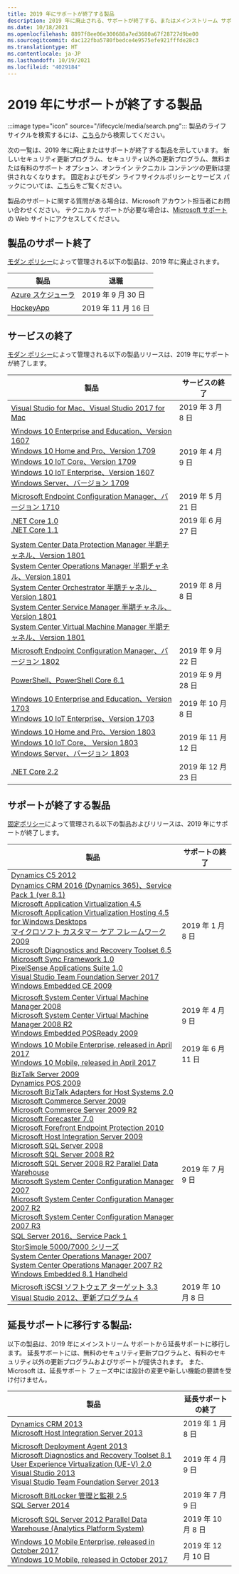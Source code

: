```yaml
---
title: 2019 年にサポートが終了する製品
description: 2019 年に廃止される、サポートが終了する、またはメインストリーム サポートから延長サポートに移行する製品を確認してください。
ms.date: 10/18/2021
ms.openlocfilehash: 8897f8ee06e300688a7ed3680a67f28727d9be00
ms.sourcegitcommit: dac122fba5780fbedce4e9575efe921fffde28c3
ms.translationtype: HT
ms.contentlocale: ja-JP
ms.lasthandoff: 10/19/2021
ms.locfileid: "4029184"
---
```

# <a name="products-ending-support-in-2019"></a>2019 年にサポートが終了する製品

:::image type="icon" source="/lifecycle/media/search.png":::
製品のライフサイクルを検索するには、[こちら](/lifecycle/products/)から検索してください。

次の一覧は、2019 年に廃止またはサポートが終了する製品を示しています。 新しいセキュリティ更新プログラム、セキュリティ以外の更新プログラム、無料または有料のサポート オプション、オンライン テクニカル コンテンツの更新は提供されなくなります。 固定およびモダン ライフサイクルポリシーとサービス パックについては、[こちら](/lifecycle/overview/product-end-of-support-overview)をご覧ください。

製品のサポートに関する質問がある場合は、Microsoft アカウント担当者にお問い合わせください。 テクニカル サポートが必要な場合は、[Microsoft サポート](https://support.microsoft.com/contactus/?ws=support)の Web サイトにアクセスしてください。

## <a name="product-retirements"></a>製品のサポート終了

[モダン ポリシー](/lifecycle/policies/modern)によって管理される以下の製品は、2019 年に廃止されます。

| 製品 | 退職 |
| --- | --- |
| [Azure スケジューラ](/lifecycle/products/azure-scheduler?branch=live)<br> | 2019 年 9 月 30 日 |
| [HockeyApp](/lifecycle/products/hockeyapp?branch=live)<br> | 2019 年 11 月 16 日 |


## <a name="release-end-of-servicing"></a>サービスの終了

[モダン ポリシー](/lifecycle/policies/modern)によって管理される以下の製品リリースは、2019 年にサポートが終了します。

| 製品 | サービスの終了 |
| --- | --- |
| [Visual Studio for Mac、Visual Studio 2017 for Mac](/lifecycle/products/visual-studio-for-mac?branch=live)<br> | 2019 年 3 月 8 日 |
| [Windows 10 Enterprise and Education、Version 1607](/lifecycle/products/windows-10-enterprise-and-education?branch=live)<br>[Windows 10 Home and Pro、Version 1709](/lifecycle/products/windows-10-home-and-pro?branch=live)<br>[Windows 10 IoT Core、Version 1709](/lifecycle/products/windows-10-iot-core?branch=live)<br>[Windows 10 IoT Enterprise、Version 1607](/lifecycle/products/windows-10-iot-enterprise?branch=live)<br>[Windows Server、バージョン 1709](/lifecycle/products/windows-server?branch=live)<br> | 2019 年 4 月 9 日 |
| [Microsoft Endpoint Configuration Manager、バージョン 1710](/lifecycle/products/microsoft-endpoint-configuration-manager?branch=live)<br> | 2019 年 5 月 21 日 |
| [.NET Core 1.0](/lifecycle/products/microsoft-net-and-net-core?branch=live)<br>[.NET Core 1.1](/lifecycle/products/microsoft-net-and-net-core?branch=live)<br> | 2019 年 6 月 27 日 |
| [System Center Data Protection Manager 半期チャネル、Version 1801](/lifecycle/products/system-center-data-protection-manager-semi-annual-channel?branch=live)<br>[System Center Operations Manager 半期チャネル、Version 1801](/lifecycle/products/system-center-operations-manager-semi-annual-channel?branch=live)<br>[System Center Orchestrator 半期チャネル、Version 1801](/lifecycle/products/system-center-orchestrator-semi-annual-channel?branch=live)<br>[System Center Service Manager 半期チャネル、Version 1801](/lifecycle/products/system-center-service-manager-semi-annual-channel?branch=live)<br>[System Center Virtual Machine Manager 半期チャネル、Version 1801](/lifecycle/products/system-center-virtual-machine-manager-semi-annual-channel?branch=live)<br> | 2019 年 8 月 8 日 |
| [Microsoft Endpoint Configuration Manager、バージョン 1802](/lifecycle/products/microsoft-endpoint-configuration-manager?branch=live)<br> | 2019 年 9 月 22 日 |
| [PowerShell、PowerShell Core 6.1](/lifecycle/products/powershell?branch=live)<br> | 2019 年 9 月 28 日 |
| [Windows 10 Enterprise and Education、Version 1703](/lifecycle/products/windows-10-enterprise-and-education?branch=live)<br>[Windows 10 IoT Enterprise、Version 1703](/lifecycle/products/windows-10-iot-enterprise?branch=live)<br> | 2019 年 10 月 8 日 |
| [Windows 10 Home and Pro、Version 1803](/lifecycle/products/windows-10-home-and-pro?branch=live)<br>[Windows 10 IoT Core、 Version 1803](/lifecycle/products/windows-10-iot-core?branch=live)<br>[Windows Server、バージョン 1803](/lifecycle/products/windows-server?branch=live)<br> | 2019 年 11 月 12 日 |
| [.NET Core 2.2](/lifecycle/products/microsoft-net-and-net-core?branch=live)<br> | 2019 年 12 月 23 日 |


## <a name="products-reaching-end-of-support"></a>サポートが終了する製品

[固定ポリシー](/lifecycle/policies/fixed)によって管理される以下の製品およびリリースは、2019 年にサポートが終了します。

| 製品 | サポートの終了 |
| --- | --- |
| [Dynamics C5 2012](/lifecycle/products/dynamics-c5-2012?branch=live)<br>[Dynamics CRM 2016 (Dynamics 365)、Service Pack 1 (ver 8.1)](/lifecycle/products/dynamics-crm-2016-dynamics-365?branch=live)<br>[Microsoft Application Virtualization 4.5](/lifecycle/products/microsoft-application-virtualization-45?branch=live)<br>[Microsoft Application Virtualization Hosting 4.5 for Windows Desktops](/lifecycle/products/microsoft-application-virtualization-hosting-45?branch=live)<br>[マイクロソフト カスタマー ケア フレームワーク 2009](/lifecycle/products/microsoft-customer-care-framework-2009?branch=live)<br>[Microsoft Diagnostics and Recovery Toolset 6.5](/lifecycle/products/microsoft-diagnostics-and-recovery-toolset-65?branch=live)<br>[Microsoft Sync Framework 1.0](/lifecycle/products/microsoft-sync-framework-10?branch=live)<br>[PixelSense Applications Suite 1.0](/lifecycle/products/pixelsense-applications-suite-10?branch=live)<br>[Visual Studio Team Foundation Server 2017](/lifecycle/products/visual-studio-team-foundation-server-2017?branch=live)<br>[Windows Embedded CE 2009](/lifecycle/products/windows-embedded-2009?branch=live)<br> | 2019 年 1 月 8 日 |
| [Microsoft System Center Virtual Machine Manager 2008](/lifecycle/products/microsoft-system-center-virtual-machine-manager-2008?branch=live)<br>[Microsoft System Center Virtual Machine Manager 2008 R2](/lifecycle/products/microsoft-system-center-virtual-machine-manager-2008-r2?branch=live)<br>[Windows Embedded POSReady 2009](/lifecycle/products/windows-embedded-posready-2009?branch=live)<br> | 2019 年 4 月 9 日 |
| [Windows 10 Mobile Enterprise, released in April 2017](/lifecycle/products/windows-10-mobile-enterprise-released-in-april-2017?branch=live)<br>[Windows 10 Mobile, released in April 2017](/lifecycle/products/windows-10-mobile-released-in-april-2017?branch=live)<br> | 2019 年 6 月 11 日 |
| [BizTalk Server 2009](/lifecycle/products/biztalk-server-2009?branch=live)<br>[Dynamics POS 2009](/lifecycle/products/dynamics-pos-2009?branch=live)<br>[Microsoft BizTalk Adapters for Host Systems 2.0](/lifecycle/products/microsoft-biztalk-adapters-for-host-systems-20?branch=live)<br>[Microsoft Commerce Server 2009](/lifecycle/products/microsoft-commerce-server-2009?branch=live)<br>[Microsoft Commerce Server 2009 R2](/lifecycle/products/microsoft-commerce-server-2009-r2?branch=live)<br>[Microsoft Forecaster 7.0](/lifecycle/products/microsoft-forecaster-70?branch=live)<br>[Microsoft Forefront Endpoint Protection 2010](/lifecycle/products/microsoft-forefront-endpoint-protection-2010?branch=live)<br>[Microsoft Host Integration Server 2009](/lifecycle/products/microsoft-host-integration-server-2009?branch=live)<br>[Microsoft SQL Server 2008](/lifecycle/products/microsoft-sql-server-2008?branch=live)<br>[Microsoft SQL Server 2008 R2](/lifecycle/products/microsoft-sql-server-2008-r2?branch=live)<br>[Microsoft SQL Server 2008 R2 Parallel Data Warehouse](/lifecycle/products/microsoft-sql-server-2008-r2-parallel-data-warehouse?branch=live)<br>[Microsoft System Center Configuration Manager 2007](/lifecycle/products/microsoft-system-center-configuration-manager-2007?branch=live)<br>[Microsoft System Center Configuration Manager 2007 R2](/lifecycle/products/microsoft-system-center-configuration-manager-2007-r2?branch=live)<br>[Microsoft System Center Configuration Manager 2007 R3](/lifecycle/products/microsoft-system-center-configuration-manager-2007-r3?branch=live)<br>[SQL Server 2016、Service Pack 1](/lifecycle/products/sql-server-2016?branch=live)<br>[StorSimple 5000/7000 シリーズ](/lifecycle/products/storsimple-50007000-series?branch=live)<br>[System Center Operations Manager 2007](/lifecycle/products/system-center-operations-manager-2007?branch=live)<br>[System Center Operations Manager 2007 R2](/lifecycle/products/system-center-operations-manager-2007-r2?branch=live)<br>[Windows Embedded 8.1 Handheld](/lifecycle/products/windows-embedded-81-handheld?branch=live)<br> | 2019 年 7 月 9 日 |
| [Microsoft iSCSI ソフトウェア ターゲット 3.3](/lifecycle/products/microsoft-iscsi-software-target-33?branch=live)<br>[Visual Studio 2012、更新プログラム 4](/lifecycle/products/visual-studio-2012?branch=live)<br> | 2019 年 10 月 8 日 |


## <a name="products-moving-to-extended-support"></a>延長サポートに移行する製品:

以下の製品は、2019 年にメインストリーム サポートから延長サポートに移行します。 延長サポートには、無料のセキュリティ更新プログラムと、有料のセキュリティ以外の更新プログラムおよびサポートが提供されます。 また、Microsoft は、延長サポート フェーズ中には設計の変更や新しい機能の要請を受け付けません。

| 製品 | 延長サポートの終了 |
| --- | --- |
| [Dynamics CRM 2013](/lifecycle/products/dynamics-crm-2013?branch=live)<br>[Microsoft Host Integration Server 2013](/lifecycle/products/microsoft-host-integration-server-2013?branch=live)<br> | 2019 年 1 月 8 日 |
| [Microsoft Deployment Agent 2013](/lifecycle/products/microsoft-deployment-agent-2013?branch=live)<br>[Microsoft Diagnostics and Recovery Toolset 8.1](/lifecycle/products/microsoft-diagnostics-and-recovery-toolset-81?branch=live)<br>[User Experience Virtualization (UE-V) 2.0](/lifecycle/products/user-experience-virtualization-uev-20?branch=live)<br>[Visual Studio 2013](/lifecycle/products/visual-studio-2013?branch=live)<br>[Visual Studio Team Foundation Server 2013](/lifecycle/products/visual-studio-team-foundation-server-2013?branch=live)<br> | 2019 年 4 月 9 日 |
| [Microsoft BitLocker 管理と監視 2.5](/lifecycle/products/microsoft-bitlocker-administration-and-monitoring-25?branch=live)<br>[SQL Server 2014](/lifecycle/products/sql-server-2014?branch=live)<br> | 2019 年 7 月 9 日 |
| [Microsoft SQL Server 2012 Parallel Data Warehouse (Analytics Platform System)](/lifecycle/products/microsoft-sql-server-2012-parallel-data-warehouse-analytics-platform-system?branch=live)<br> | 2019 年 10 月 8 日 |
| [Windows 10 Mobile Enterprise, released in October 2017](/lifecycle/products/windows-10-mobile-enterprise-released-in-october-2017?branch=live)<br>[Windows 10 Mobile, released in October 2017](/lifecycle/products/windows-10-mobile-released-in-october-2017?branch=live)<br> | 2019 年 12 月 10 日 |
